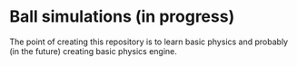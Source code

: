 # Ball simulations (in progress)
The point of creating this repository is to learn basic physics and probably (in the future) creating basic physics engine.
